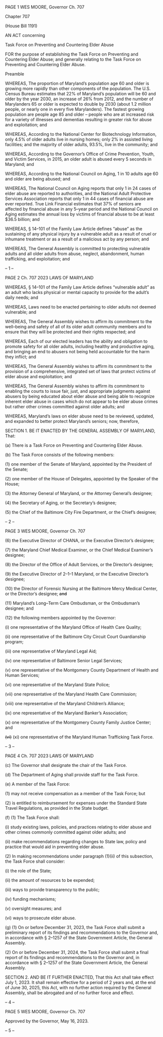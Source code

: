 PAGE 1
WES MOORE, Governor Ch. 707

Chapter 707

(House Bill 1191)

AN ACT concerning

Task Force on Preventing and Countering Elder Abuse

FOR the purpose of establishing the Task Force on Preventing and Countering Elder
Abuse; and generally relating to the Task Force on Preventing and Countering Elder
Abuse.

Preamble

WHEREAS, The proportion of Maryland’s population age 60 and older is growing
more rapidly than other components of the population. The U.S. Census Bureau estimates
that 22% of Maryland’s population will be 60 and older by the year 2030, an increase of
26% from 2012, and the number of Marylanders 65 or older is expected to double by 2030
(about 1.2 million people, or nearly one in every five Marylanders). The fastest growing
population are people age 85 and older – people who are at increased risk for a variety of
illnesses and dementias resulting in greater risk for abuse and exploitation; and

WHEREAS, According to the National Center for Biotechnology Information, only
4.5% of older adults live in nursing homes; only 2% in assisted living facilities; and the
majority of older adults, 93.5%, live in the community; and

WHEREAS, According to the Governor’s Office of Crime Prevention, Youth, and
Victim Services, in 2015, an older adult is abused every 5 seconds in Maryland; and

WHEREAS, According to the National Council on Aging, 1 in 10 adults age 60 and
older are being abused; and

WHEREAS, The National Council on Aging reports that only 1 in 24 cases of elder
abuse are reported to authorities, and the National Adult Protective Services Association
reports that only 1 in 44 cases of financial abuse are ever reported. True Link Financial
estimates that 37% of seniors are affected by financial abuse in any 5–year period and the
National Council on Aging estimates the annual loss by victims of financial abuse to be at
least $36.5 billion; and

WHEREAS, § 14–101 of the Family Law Article defines “abuse” as the sustaining of
any physical injury by a vulnerable adult as a result of cruel or inhumane treatment or as
a result of a malicious act by any person; and

WHEREAS, The General Assembly is committed to protecting vulnerable adults and
all older adults from abuse, neglect, abandonment, human trafficking, and exploitation;
and

– 1 –

PAGE 2
Ch. 707 2023 LAWS OF MARYLAND

WHEREAS, § 14–101 of the Family Law Article defines “vulnerable adult” as an
adult who lacks physical or mental capacity to provide for the adult’s daily needs; and

WHEREAS, Laws need to be enacted pertaining to older adults not deemed
vulnerable; and

WHEREAS, The General Assembly wishes to affirm its commitment to the
well–being and safety of all of its older adult community members and to ensure that they
will be protected and their rights respected; and

WHEREAS, Each of our elected leaders has the ability and obligation to promote
safety for all older adults, including healthy and productive aging, and bringing an end to
abusers not being held accountable for the harm they inflict; and

WHEREAS, The General Assembly wishes to affirm its commitment to the provision
of a comprehensive, integrated set of laws that protect victims of elder abuse and
exploitation; and

WHEREAS, The General Assembly wishes to affirm its commitment to enabling the
courts to issue fair, just, and appropriate judgments against abusers by being educated
about elder abuse and being able to recognize inherent elder abuse in cases which do not
appear to be elder abuse crimes but rather other crimes committed against older adults;
and

WHEREAS, Maryland’s laws on elder abuse need to be reviewed, updated, and
expanded to better protect Maryland’s seniors; now, therefore,

SECTION 1. BE IT ENACTED BY THE GENERAL ASSEMBLY OF MARYLAND,
That:

(a) There is a Task Force on Preventing and Countering Elder Abuse.

(b) The Task Force consists of the following members:

(1) one member of the Senate of Maryland, appointed by the President of
the Senate;

(2) one member of the House of Delegates, appointed by the Speaker of the
House;

(3) the Attorney General of Maryland, or the Attorney General’s designee;

(4) the Secretary of Aging, or the Secretary’s designee;

(5) the Chief of the Baltimore City Fire Department, or the Chief’s
designee;

– 2 –

PAGE 3
WES MOORE, Governor Ch. 707

(6) the Executive Director of CHANA, or the Executive Director’s designee;

(7) the Maryland Chief Medical Examiner, or the Chief Medical
Examiner’s designee;

(8) the Director of the Office of Adult Services, or the Director’s designee;

(9) the Executive Director of 2–1–1 Maryland, or the Executive Director’s
designee;

(10) the Director of Forensic Nursing at the Baltimore Mercy Medical
Center, or the Director’s designee; ~~and~~

(11) Maryland’s Long–Term Care Ombudsman, or the Ombudsman’s
designee; and

(12) the following members appointed by the Governor:

(i) one representative of the Maryland Office of Health Care
Quality;

(ii) one representative of the Baltimore City Circuit Court
Guardianship program;

(iii) one representative of Maryland Legal Aid;

(iv) one representative of Baltimore Senior Legal Services;

(v) one representative of the Montgomery County Department of
Health and Human Services;

(vi) one representative of the Maryland State Police;

(vii) one representative of the Maryland Health Care Commission;

(viii) one representative of the Maryland Children’s Alliance;

(ix) one representative of the Maryland Banker’s Association;

(x) one representative of the Montgomery County Family Justice
Center; and

~~(vi)~~ (xi) one representative of the Maryland Human Trafficking
Task Force.

– 3 –

PAGE 4
Ch. 707 2023 LAWS OF MARYLAND

(c) The Governor shall designate the chair of the Task Force.

(d) The Department of Aging shall provide staff for the Task Force.

(e) A member of the Task Force:

(1) may not receive compensation as a member of the Task Force; but

(2) is entitled to reimbursement for expenses under the Standard State
Travel Regulations, as provided in the State budget.

(f) (1) The Task Force shall:

(i) study existing laws, policies, and practices relating to elder abuse
and other crimes commonly committed against older adults; and

(ii) make recommendations regarding changes to State law, policy
and practice that would aid in preventing elder abuse.

(2) In making recommendations under paragraph (1)(ii) of this subsection,
the Task Force shall consider:

(i) the role of the State;

(ii) the amount of resources to be expended;

(iii) ways to provide transparency to the public;

(iv) funding mechanisms;

(v) oversight measures; and

(vi) ways to prosecute elder abuse.

(g) (1) On or before December 31, 2023, the Task Force shall submit a
preliminary report of its findings and recommendations to the Governor and, in accordance
with § 2–1257 of the State Government Article, the General Assembly.

(2) On or before December 31, 2024, the Task Force shall submit a final
report of its findings and recommendations to the Governor and, in accordance with §
2–1257 of the State Government Article, the General Assembly.

SECTION 2. AND BE IT FURTHER ENACTED, That this Act shall take effect July
1, 2023. It shall remain effective for a period of 2 years and, at the end of June 30, 2025,
this Act, with no further action required by the General Assembly, shall be abrogated and
of no further force and effect.

– 4 –

PAGE 5
WES MOORE, Governor Ch. 707

Approved by the Governor, May 16, 2023.

– 5 –